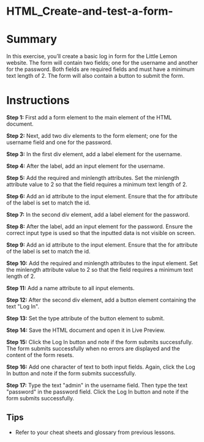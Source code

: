# HTML_Create-and-test-a-form-
# Summary

In this exercise, you’ll create a basic log in form for the Little Lemon website. The form will contain two fields; one for the username and another for the password. Both fields are required fields and must have a minimum text length of 2. The form will also contain a button to submit the form.

# Instructions

**Step 1:** First add a form element to the main element of the HTML document.

**Step 2:** Next, add two div elements to the form element; one for the username field and one for the password.

**Step 3:** In the first div element, add a label element for the username.

**Step 4:** After the label, add an input element for the username.

**Step 5:** Add the required and minlength attributes. Set the minlength attribute value to 2 so that the field requires a minimum text length of 2.

**Step 6:** Add an id attribute to the input element. Ensure that the for attribute of the label is set to match the id.

**Step 7:** In the second div element, add a label element for the password.

**Step 8:** After the label, add an input element for the password. Ensure the correct input type is used so that the inputted data is not visible on screen.

**Step 9:** Add an id attribute to the input element. Ensure that the for attribute of the label is set to match the id.

**Step 10:** Add the required and minlength attributes to the input element. Set the minlength attribute value to 2 so that the field requires a minimum text length of 2.

**Step 11:** Add a name attribute to all input elements.

**Step 12:** After the second div element, add a button element containing the text "Log In".

**Step 13:** Set the type attribute of the button element to submit.

**Step 14:** Save the HTML document and open it in Live Preview.

**Step 15:** Click the Log In button and note if the form submits successfully. The form submits successfully when no errors are displayed and the content of the form resets.

**Step 16:** Add one character of text to both input fields. Again, click the Log In button and note if the form submits successfully.

**Step 17:** Type the text "admin" in the username field. Then type the text "password" in the password field. Click the Log In button and note if the form submits successfully.


## Tips

 * Refer to your cheat sheets and glossary from previous lessons.
